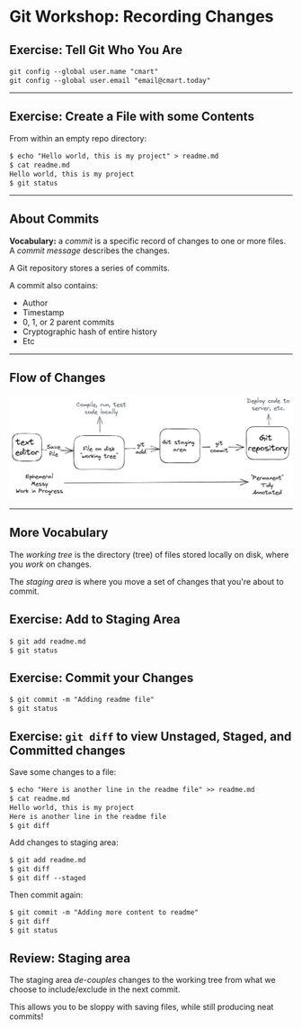 # Git Workshop: Recording Changes

## Exercise: Tell Git Who You Are

```shell
git config --global user.name "cmart"
git config --global user.email "email@cmart.today"
```

---

## Exercise: Create a File with some Contents

From within an empty repo directory:

```shell
$ echo "Hello world, this is my project" > readme.md
$ cat readme.md
Hello world, this is my project
$ git status
```

<!--
Git will show an untracked file

You'll notice we're working with text, not source code. This simplifies the session a bit. Git sees no fundamental difference between source and plain text. It works the same with code.
-->

---

## About Commits

**Vocabulary:** a *commit* is a specific record of changes to one or more files. A *commit message* describes the changes.

A Git repository stores a series of commits.

A commit also contains:
- Author
- Timestamp
- 0, 1, or 2 parent commits
- Cryptographic hash of entire history
- Etc

<!--
How do we get to a commit?
-->

---

## Flow of Changes

![diagram showing flow of changes from text editor to Git repository](media/editor-to-repo.png)

<!--
Recording our changes with Git is a multiple-step process. Save the file, then add changes to staging area, then commit those changes.

Each step to the right is an opportunity to tidy, structure, and annotate your work.

This can be loopy: you can continue editing and saving at any time.
-->

---

## More Vocabulary

The *working tree* is the directory (tree) of files stored locally on disk, where you _work_ on changes.

The *staging area* is where you move a set of changes that you're about to commit.


<!--
When you save a file in your code editor, your changes are in the working tree.
-->



## Exercise: Add to Staging Area

```shell
$ git add readme.md
$ git status
```

<!--
Git will show an untracked file
-->


## Exercise: Commit your Changes

```shell
$ git commit -m "Adding readme file"
$ git status
```

<!--
You'll see your first commit!
-->

## Exercise: `git diff` to view Unstaged, Staged, and Committed changes

Save some changes to a file:

```shell
$ echo "Here is another line in the readme file" >> readme.md
$ cat readme.md
Hello world, this is my project
Here is another line in the readme file
$ git diff
```

Add changes to staging area:

```shell
$ git add readme.md
$ git diff
$ git diff --staged
```

Then commit again:

```shell
$ git commit -m "Adding more content to readme"
$ git diff
$ git status
```

<!--
Remember you can run `git status` at any time for an overview of what's going on.
-->

## Review: Staging area

The staging area _de-couples_ changes to the working tree  from what we choose to include/exclude in the next commit.

This allows you to be sloppy with saving files, while still producing neat commits!